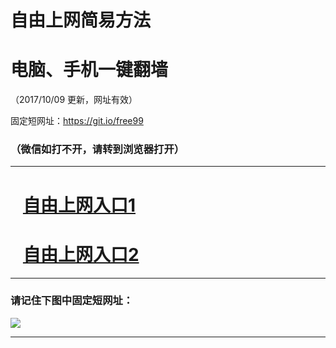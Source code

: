 ﻿# 自由上网简易方法

# 电脑、手机一键翻墙

（2017/10/09 更新，网址有效）

固定短网址：https://git.io/free99

### （微信如打不开，请转到浏览器打开）


***





# &nbsp;&nbsp; <a href="http://ft267499504.fwq-tz-1001.info/fwqtz01.html?t=10090015623 " target="_blank">自由上网入口1</a>
# &nbsp;&nbsp; <a href="http://ft1352519169.fwq-tz-1002.info/fwqtz02.html?t=100900118460 " target="_blank">自由上网入口2</a>
***

### 请记住下图中固定短网址：

<img src="https://s3-us-west-2.amazonaws.com/fwq-1001/yjfq-20170905okok.png" /> 


***

